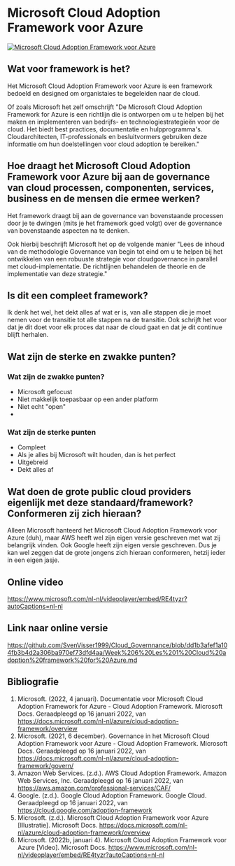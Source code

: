 # Microsoft Cloud Adoption Framework voor Azure
[![Microsoft Cloud Adoption Framework voor Azure](https://docs.microsoft.com/nl-nl/azure/cloud-adoption-framework/_images/caf-overview-new.png "Microsoft Cloud Adoption Framework voor Azure by Microsoft")](https://docs.microsoft.com/nl-nl/azure/cloud-adoption-framework/overview)

## Wat voor framework is het?
Het Microsoft Cloud Adoption Framework voor Azure is een framework bedoeld en designed om organistaies te begeleiden naar de cloud. 

Of zoals Microsoft het zelf omschrijft "De Microsoft Cloud Adoption Framework for Azure is een richtlijn die is ontworpen om u te helpen bij het maken en implementeren van bedrijfs- en technologiestrategieën voor de cloud. Het biedt best practices, documentatie en hulpprogramma's. Cloudarchitecten, IT-professionals en besluitvormers gebruiken deze informatie om hun doelstellingen voor cloud adoption te bereiken."

## Hoe draagt het Microsoft Cloud Adoption Framework voor Azure bij aan de governance van cloud processen, componenten, services, business en de mensen die ermee werken?

Het framework draagt bij aan de governance van bovenstaande processen door je te dwingen (mits je het framework goed volgt) over de governance van bovenstaande aspecten na te denken.

Ook hierbij beschrijft Microsoft het op de volgende manier "Lees de inhoud van de methodologie Governance van begin tot eind om u te helpen bij het ontwikkelen van een robuuste strategie voor cloudgovernance in parallel met cloud-implementatie. De richtlijnen behandelen de theorie en de implementatie van deze strategie."

## Is dit een compleet framework?
Ik denk het wel, het dekt alles af wat er is, van alle stappen die je moet nemen voor de transitie tot alle stappen na de transitie. Ook schrijft het voor dat je dit doet voor elk proces dat naar de cloud gaat en dat je dit continue blijft herhalen.

## Wat zijn de sterke en zwakke punten?
### Wat zijn de zwakke punten?
- Microsoft gefocust
- Niet makkelijk toepasbaar op een ander platform
- Niet echt "open"
- 

### Wat zijn de sterke punten
- Compleet
- Als je alles bij Microsoft wilt houden, dan is het perfect
- Uitgebreid
- Dekt alles af

## Wat doen de grote public cloud providers eigenlijk met deze standaard/framework? Conformeren zij zich hieraan?
Alleen Microsoft hanteerd het Microsoft Cloud Adoption Framework voor Azure (duh), maar AWS heeft wel zijn eigen versie geschreven met wat zij belangrijk vinden. Ook Google heeft zijn eigen versie geschreven. Dus je kan wel zeggen dat de grote jongens zich hieraan conformeren, hetzij ieder in een eigen jasje.

## Online video
https://www.microsoft.com/nl-nl/videoplayer/embed/RE4tyzr?autoCaptions=nl-nl 

## Link naar online versie
https://github.com/SvenVisser1999/Cloud_Governnance/blob/dd1b3afef1a104fb3b4d2a306ba970ef73dfd4aa/Week%206%20Les%201%20Cloud%20adoption%20framework%20for%20Azure.md

## Bibliografie
1. Microsoft. (2022, 4 januari). Documentatie voor Microsoft Cloud Adoption Framework for Azure - Cloud Adoption Framework. Microsoft Docs. Geraadpleegd op 16 januari 2022, van https://docs.microsoft.com/nl-nl/azure/cloud-adoption-framework/overview
2. Microsoft. (2021, 6 december). Governance in het Microsoft Cloud Adoption Framework voor Azure - Cloud Adoption Framework. Microsoft Docs. Geraadpleegd op 16 januari 2022, van https://docs.microsoft.com/nl-nl/azure/cloud-adoption-framework/govern/
3. Amazon Web Services. (z.d.). AWS Cloud Adoption Framework. Amazon Web Services, Inc. Geraadpleegd op 16 januari 2022, van https://aws.amazon.com/professional-services/CAF/
4. Google. (z.d.). Google Cloud Adoption Framework. Google Cloud. Geraadpleegd op 16 januari 2022, van https://cloud.google.com/adoption-framework
5. Microsoft. (z.d.). Microsoft Cloud Adoption Framework voor Azure [Illustratie]. Microsoft Docs. https://docs.microsoft.com/nl-nl/azure/cloud-adoption-framework/overview
6. Microsoft. (2022b, januari 4). Microsoft Cloud Adoption Framework voor Azure [Video]. Microsoft Docs. https://www.microsoft.com/nl-nl/videoplayer/embed/RE4tyzr?autoCaptions=nl-nl